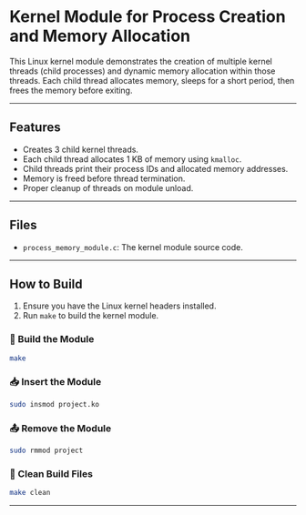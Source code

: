 # Kernel Module for Process Creation and Memory Allocation

This Linux kernel module demonstrates the creation of multiple kernel threads (child processes) and dynamic memory allocation within those threads. Each child thread allocates memory, sleeps for a short period, then frees the memory before exiting.

---

## Features

- Creates 3 child kernel threads.
- Each child thread allocates 1 KB of memory using `kmalloc`.
- Child threads print their process IDs and allocated memory addresses.
- Memory is freed before thread termination.
- Proper cleanup of threads on module unload.

---

## Files

- `process_memory_module.c`: The kernel module source code.

---

## How to Build

1. Ensure you have the Linux kernel headers installed.
2. Run `make` to build the kernel module.

### 🔧 Build the Module

```bash
make
```

### 📥 Insert the Module

```bash
sudo insmod project.ko
```

### 📤 Remove the Module

```bash
sudo rmmod project
```

### 🧹 Clean Build Files

```bash
make clean
```

---
